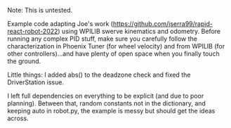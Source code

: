 Note: This is untested.

Example code adapting Joe's work (https://github.com/jserra99/rapid-react-robot-2022) using WPILIB swerve kinematics and odometry.
Before running any complex PID stuff, make sure you carefully follow the characterization in Phoenix Tuner (for wheel velocity) and from WPILIB (for other controllers)...and have plenty of open space when you finally touch the ground.

Little things: I added abs() to the deadzone check and fixed the DriverStation issue.

I left full dependencies on everything to be explicit (and due to poor planning). Between that, random constants not in the dictionary, and keeping auto in robot.py, the example is messy but should get the ideas across.
